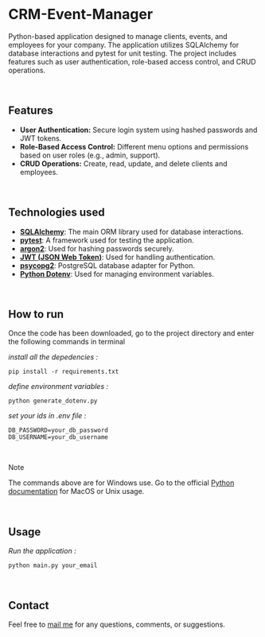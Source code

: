 <br>

# CRM-Event-Manager
 
Python-based application designed to manage clients, events, and employees for your company. The application utilizes SQLAlchemy for database interactions and pytest for unit testing. The project includes features such as user authentication, role-based access control, and CRUD operations.

<br>

## Features

- **User Authentication:** Secure login system using hashed passwords and JWT tokens.
- **Role-Based Access Control:** Different menu options and permissions based on user roles (e.g., admin, support).
- **CRUD Operations:** Create, read, update, and delete clients and employees.

<br>

## Technologies used

- **[SQLAlchemy](https://www.sqlalchemy.org/)**: The main ORM library used for database interactions.
- **[pytest](https://pytest.org/)**: A framework used for testing the application.
- **[argon2](https://argon2-cffi.readthedocs.io/en/stable/)**: Used for hashing passwords securely.
- **[JWT (JSON Web Token)](https://jwt.io/)**: Used for handling authentication.
- **[psycopg2](https://www.psycopg.org/)**: PostgreSQL database adapter for Python.
- **[Python Dotenv](https://github.com/theskumar/python-dotenv)**: Used for managing environment variables.

<br>

## How to run
Once the code has been downloaded, go to the project directory and enter the following commands in terminal

*install all the depedencies :*
```
pip install -r requirements.txt
```

*define environment variables :*
```
python generate_dotenv.py
```

*set your ids in .env file :*
```
DB_PASSWORD=your_db_password
DB_USERNAME=your_db_username
```
<br>

> [!NOTE]
> The commands above are for Windows use. Go to the official [Python documentation](https://docs.python.org/3/tutorial/venv.html) for MacOS or Unix usage.

<br>

## Usage

*Run the application :*
```
python main.py your_email
```
<br>

## Contact
Feel free to [mail me](mailto:mas.ste@gmail.com) for any questions, comments, or suggestions.
